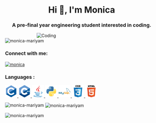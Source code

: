 <h1 align="center">Hi 👋, I'm Monica</h1>
<h3 align="center">A pre-final year engineering student interested in coding.</h3>
<img align="right"alt="Coding" width="400" src="https://i.pinimg.com/originals/e7/26/c7/e726c74ac081eed50feee1433d12c998.gif">
<p align="left"> <img src="https://komarev.com/ghpvc/?username=monica-mariyam&label=Profile%20views&color=0e75b6&style=flat" alt="monica-mariyam" /> </p>


<h3 align="left">Connect with me:</h3>
<p align="left">
<a href="https://www.linkedin.com/in/monicamariyam-k-47b033289" target="blank"><img align="center" src="https://raw.githubusercontent.com/rahuldkjain/github-profile-readme-generator/master/src/images/icons/Social/linked-in-alt.svg" alt="monica" height="30" width="40" /></a>
</p>

<h3 align="left">Languages :</h3>
<p align="left"> <a href="https://www.cprogramming.com/" target="_blank" rel="noreferrer"> <img src="https://raw.githubusercontent.com/devicons/devicon/master/icons/c/c-original.svg" alt="c" width="40" height="40"/> </a> <a href="https://www.w3schools.com/cpp/" target="_blank" rel="noreferrer"> <img src="https://raw.githubusercontent.com/devicons/devicon/master/icons/cplusplus/cplusplus-original.svg" alt="cplusplus" width="40" height="40"/> </a> <a href="https://www.java.com" target="_blank" rel="noreferrer"> <img src="https://raw.githubusercontent.com/devicons/devicon/master/icons/java/java-original.svg" alt="java" width="40" height="40"/> </a> <a href="https://www.python.org" target="_blank" rel="noreferrer"> <img src="https://raw.githubusercontent.com/devicons/devicon/master/icons/python/python-original.svg" alt="python" width="40" height="40"/> </a> <a href="https://www.mysql.com/" target="_blank" rel="noreferrer"> <img src="https://raw.githubusercontent.com/devicons/devicon/master/icons/mysql/mysql-original-wordmark.svg" alt="mysql" width="40" height="40"/> </a> <a href="https://www.w3schools.com/css/" target="_blank" rel="noreferrer"> <img src="https://raw.githubusercontent.com/devicons/devicon/master/icons/css3/css3-original-wordmark.svg" alt="css3" width="40" height="40"/> </a> <a href="https://www.w3.org/html/" target="_blank" rel="noreferrer"> <img src="https://raw.githubusercontent.com/devicons/devicon/master/icons/html5/html5-original-wordmark.svg" alt="html5" width="40" height="40"/> </a> </p>



<p><img align="left" src="https://github-readme-stats.vercel.app/api/top-langs?username=monica-mariyam&show_icons=true&locale=en&layout=compact" alt="monica-mariyam" /></p>

<p>&nbsp;<img align="center" src="https://github-readme-stats.vercel.app/api?username=monica-mariyam&show_icons=true&locale=en" alt="monica-mariyam" /></p>

<p><img align="center" src="https://github-readme-streak-stats.herokuapp.com/?user=monica-mariyam&" alt="monica-mariyam" /></p>

  
  

<!---
monica-mariyam/monica-mariyam is a ✨ special ✨ repository because its `README.md` (this file) appears on your GitHub profile.
You can click the Preview link to take a look at your changes.
--->
